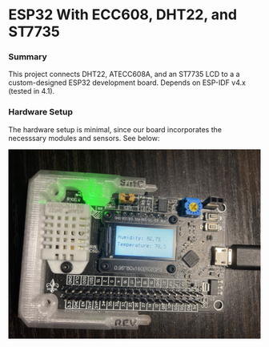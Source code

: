 # ESP32 With ECC608, DHT22, and ST7735

### Summary

This project connects DHT22, ATECC608A, and an ST7735 LCD to a a custom-designed ESP32 development board. Depends on ESP-IDF v4.x (tested in 4.1).

### Hardware Setup

The hardware setup is minimal, since our board incorporates the necesssary modules and sensors. See below:

![Setup](setup.jpg)